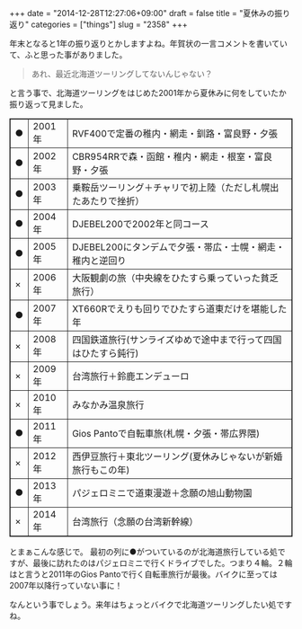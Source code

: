 +++
date = "2014-12-28T12:27:06+09:00"
draft = false
title = "夏休みの振り返り"
categories = ["things"]
slug = "2358"
+++

年末となると1年の振り返りとかしますよね。年賀状の一言コメントを書いていて、ふと思った事がありました。

<blockquote>あれ、最近北海道ツーリングしてないんじゃない？</blockquote>

と言う事で、北海道ツーリングをはじめた2001年から夏休みに何をしていたか振り返って見ました。

<table border="1" cellspacing="0" cellpadding="5" bordercolor="#333333">
 <tr><td>●</td><td>2001年</td><td>RVF400で定番の稚内・網走・釧路・富良野・夕張</td></tr>
 <tr><td>●</td><td>2002年</td><td>CBR954RRで森・函館・稚内・網走・根室・富良野・夕張</td></tr>
 <tr><td>●</td><td>2003年</td><td>乗鞍岳ツーリング＋チャリで初上陸（ただし札幌出たあたりで挫折）</td></tr>
 <tr><td>●</td><td>2004年</td><td>DJEBEL200で2002年と同コース</td></tr>
 <tr><td>●</td><td>2005年</td><td>DJEBEL200にタンデムで夕張・帯広・士幌・網走・稚内と逆回り</td></tr>
 <tr><td>×</td><td>2006年</td><td>大阪観劇の旅（中央線をひたすら乗っていった貧乏旅行）</td></tr>
 <tr><td>●</td><td>2007年</td><td>XT660Rでえりも回りでひたすら道東だけを堪能した年</td></tr>
 <tr><td>×</td><td>2008年</td><td>四国鉄道旅行(サンライズゆめで途中まで行って四国はひたすら鈍行)</td></tr>
 <tr><td>×</td><td>2009年</td><td>台湾旅行＋鈴鹿エンデューロ</td></tr>
 <tr><td>×</td><td>2010年</td><td>みなかみ温泉旅行</td></tr>
 <tr><td>●</td><td>2011年</td><td>Gios Pantoで自転車旅(札幌・夕張・帯広界隈)</td></tr>
 <tr><td>×</td><td>2012年</td><td>西伊豆旅行＋東北ツーリング(夏休みじゃないが新婚旅行もこの年)</td></tr>
 <tr><td>●</td><td>2013年</td><td>パジェロミニで道東漫遊＋念願の旭山動物園</td></tr>
 <tr><td>×</td><td>2014年</td><td>台湾旅行（念願の台湾新幹線）</td></tr>
</table>

とまぁこんな感じで。
最初の列に●がついているのが北海道旅行している処ですが、最後に訪れたのはパジェロミニで行くドライブでした。つまり４輪。２輪はと言うと2011年のGios Pantoで行く自転車旅行が最後。バイクに至っては2007年以降行っていない事に！

なんという事でしょう。来年はちょっとバイクで北海道ツーリングしたい処ですね。

